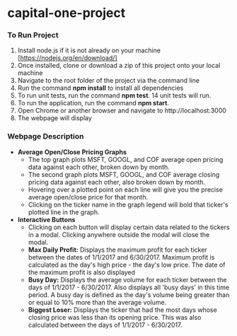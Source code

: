# capital-one-project

### To Run Project
1. Install node.js if it is not already on your machine [https://nodejs.org/en/download/]
2. Once installed, clone or download a zip of this project onto your local machine
3. Navigate to the root folder of the project via the command line
4. Run the command **npm install** to install all dependencies
5. To run unit tests, run the command **npm test**. 14 unit tests will run.
6. To run the application, run the command **npm start**.
7. Open Chrome or another browser and navigate to http://localhost:3000
8. The webpage will display

### Webpage Description
* **Average Open/Close Pricing Graphs**
  * The top graph plots MSFT, GOOGL, and COF average open pricing data against each other, broken down by month.
  * The second graph plots MSFT, GOOGL, and COF average closing pricing data against each other, also broken down by month.
  * Hovering over a plotted point on each line will give you the precise average open/close price for that month.
  * Clicking on the ticker name in the graph legend will bold that ticker's plotted line in the graph.
* **Interactive Buttons**
  * Clicking on each button will display certain data related to the tickers in a modal. Clicking anywhere outside the modal will close the modal.
  * **Max Daily Profit:** Displays the maximum profit for each ticker between the dates of 1/1/2017 and 6/30/2017. Maximum profit is calculated as the day's high price - the day's low price. The date of the maximum profit is also displayed
  * **Busy Day:** Displays the average volume for each ticker between the days of 1/1/2017 - 6/30/2017. Also displays all 'busy days' in this time period. A busy day is defined as the day's volume being greater than or equal to 10% more than the average volume.
  * **Biggest Loser:** Displays the ticker that had the most days whose closing price was less than its opening price. This was also calculated between the days of 1/1/2017 - 6/30/2017.
